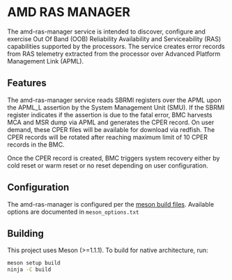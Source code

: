# AMD RAS MANAGER

The amd-ras-manager service is intended to discover, configure and exercise Out
Of Band (OOB) Reliability Availability and Serviceability (RAS) capabilities
supported by the processors. The service creates error records from RAS
telemetry extracted from the processor over Advanced Platform Management Link
(APML).

## Features

The amd-ras-manager service reads SBRMI registers over the APML upon the APML_L
assertion by the System Management Unit (SMU). If the SBRMI register indicates
if the assertion is due to the fatal error, BMC harvests MCA and MSR dump via
APML and generates the CPER record. On user demand, these CPER files will be
available for download via redfish. The CPER records will be rotated after
reaching maximum limit of 10 CPER records in the BMC.

Once the CPER record is created, BMC triggers system recovery either by cold
reset or warm reset or no reset depending on user configuration.

## Configuration

The amd-ras-manager is configured per the
[meson build files](https://mesonbuild.com/Build-options.html). Available
options are documented in `meson_options.txt`

## Building

This project uses Meson (>=1.1.1). To build for native architecture, run:

```sh
meson setup build
ninja -C build
```

